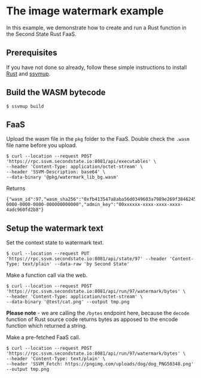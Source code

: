 # The image watermark example

In this example, we demonstrate how to create and run a Rust function in the Second State Rust FaaS.

## Prerequisites

If you have not done so already, follow these simple instructions to install [Rust](https://www.rust-lang.org/tools/install) and [ssvmup](https://www.secondstate.io/articles/ssvmup/).

## Build the WASM bytecode

```
$ ssvmup build
```

## FaaS

Upload the wasm file in the `pkg` folder to the FaaS. Double check the `.wasm` file name before you upload.

```
$ curl --location --request POST 'https://rpc.ssvm.secondstate.io:8081/api/executables' \
--header 'Content-Type: application/octet-stream' \
--header 'SSVM-Description: base64' \
--data-binary '@pkg/watermark_lib_bg.wasm'
```

Returns

```
{"wasm_id":97,"wasm_sha256":"0xfb413547a8aba56d0349603a7989e269f3846245e51804932b3e02bc0be4b665","usage_key":"00000000-0000-0000-0000-000000000000","admin_key":"00xxxxxx-xxxx-xxxx-xxxx-4adc960fd2b8"}
```

## Setup the watermark text

Set the context state to watermark text.

```
$ curl --location --request PUT 'https://rpc.ssvm.secondstate.io:8081/api/state/97' --header 'Content-Type: text/plain' --data-raw 'by Second State'
```

Make a function call via the web.

```
$ curl --location --request POST 'https://rpc.ssvm.secondstate.io:8081/api/run/97/watermark/bytes' \
--header 'Content-Type: application/octet-stream' \
--data-binary '@test/cat.png' --output tmp.png
```

**Please note** - we are calling the `/bytes` endpoint here, because the `decode` function of Rust source code returns bytes as apposed to the encode function which returned a string.

Make a pre-fetched FaaS call.

```
$ curl --location --request POST 'https://rpc.ssvm.secondstate.io:8081/api/run/97/watermark/bytes' \
--header 'Content-Type: text/plain' \
--header 'SSVM_Fetch: https://pngimg.com/uploads/dog/dog_PNG50348.png' --output tmp.png
```


